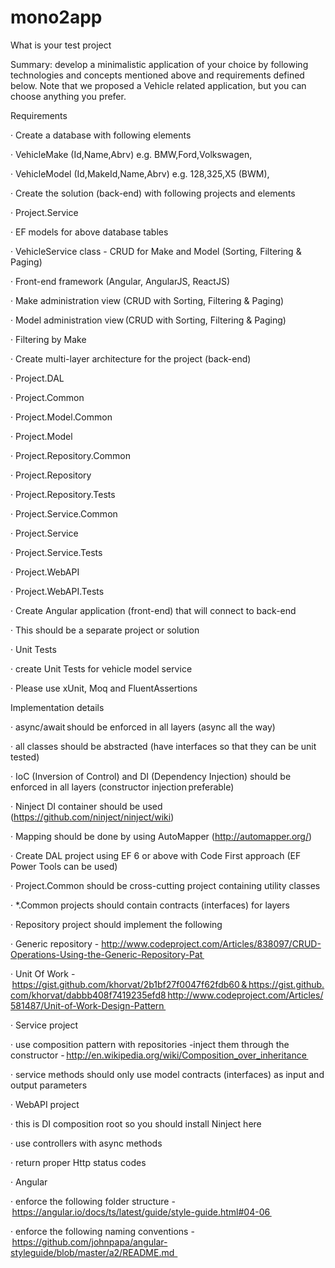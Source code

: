 # mono2app
What is your test project 

 
 

Summary: develop a minimalistic application of your choice by following technologies and concepts mentioned above and requirements defined below. Note that we proposed a Vehicle related application, but you can choose anything you prefer.  

 

Requirements 

·         Create a database with following elements 

·         VehicleMake (Id,Name,Abrv) e.g. BMW,Ford,Volkswagen, 

·         VehicleModel (Id,MakeId,Name,Abrv) e.g. 128,325,X5 (BWM),  

·         Create the solution (back-end) with following projects and elements 

·         Project.Service 

·         EF models for above database tables 

·         VehicleService class - CRUD for Make and Model (Sorting, Filtering & Paging) 

·         Front-end framework (Angular, AngularJS, ReactJS)  

·         Make administration view (CRUD with Sorting, Filtering & Paging) 

·         Model administration view (CRUD with Sorting, Filtering & Paging) 

·         Filtering by Make 

·         Create multi-layer architecture for the project (back-end) 

·         Project.DAL 

·         Project.Common 

·         Project.Model.Common 

·         Project.Model 

·         Project.Repository.Common 

·         Project.Repository 

·         Project.Repository.Tests 

·         Project.Service.Common 

·         Project.Service 

·         Project.Service.Tests 

·         Project.WebAPI 

·         Project.WebAPI.Tests 

·         Create Angular application (front-end) that will connect to back-end 

·         This should be a separate project or solution 

·         Unit Tests  

·         create Unit Tests for vehicle model service 

·         Please use xUnit, Moq and FluentAssertions  

 
Implementation details  

·         async/await should be enforced in all layers (async all the way) 

·         all classes should be abstracted (have interfaces so that they can be unit tested) 

·         IoC (Inversion of Control) and DI (Dependency Injection) should be enforced in all layers (constructor injection preferable)  

·         Ninject DI container should be used (https://github.com/ninject/ninject/wiki) 

·         Mapping should be done by using AutoMapper (http://automapper.org/) 

·         Create DAL project using EF 6 or above with Code First approach (EF Power Tools can be used)    

·         Project.Common should be cross-cutting project containing utility classes 

·         *.Common projects should contain contracts (interfaces) for layers 

·         Repository project should implement the following 

·         Generic repository - http://www.codeproject.com/Articles/838097/CRUD-Operations-Using-the-Generic-Repository-Pat  

·         Unit Of Work -  https://gist.github.com/khorvat/2b1bf27f0047f62fdb60 & https://gist.github.com/khorvat/dabbb408f7419235efd8 http://www.codeproject.com/Articles/581487/Unit-of-Work-Design-Pattern  

·         Service project 

·         use composition pattern with repositories -inject them through the constructor - http://en.wikipedia.org/wiki/Composition_over_inheritance  

·         service methods should only use model contracts (interfaces) as input and output parameters 

·         WebAPI project 

·         this is DI composition root so you should install Ninject here 

·         use controllers with async methods 

·         return proper Http status codes 

·         Angular 

·         enforce the following folder structure - https://angular.io/docs/ts/latest/guide/style-guide.html#04-06  

·         enforce the following naming conventions - https://github.com/johnpapa/angular-styleguide/blob/master/a2/README.md   
